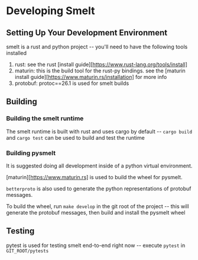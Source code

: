 # Developing Smelt

## Setting Up Your Development Environment

smelt is a rust and python project -- you'll need to have the following tools installed

1. rust: see the rust [install guide][https://www.rust-lang.org/tools/install]
2. maturin: this is the build tool for the rust-py bindings. see the [maturin install guide][https://www.maturin.rs/installation] for more info
3. protobuf: protoc==26.1 is used for smelt builds

## Building

### Building the smelt runtime

The smelt runtime is built with rust and uses cargo by default -- `cargo build` and `cargo test` can be used to build and test the runtime

### Building pysmelt

It is suggested doing all development inside of a python virtual environment.

[maturin][https://www.maturin.rs] is used to build the wheel for pysmelt.

`betterproto` is also used to generate the python representations of protobuf messages.

To build the wheel, run `make develop` in the git root of the project -- this will generate the protobuf messages, then build and install the pysmelt wheel

## Testing

pytest is used for testing smelt end-to-end right now -- execute `pytest` in `GIT_ROOT/pytests`
